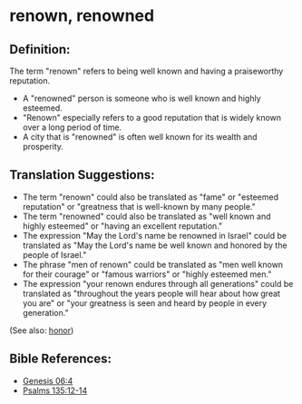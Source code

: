 # renown, renowned #

## Definition: ##

The term "renown" refers to being well known and having a praiseworthy reputation.

* A "renowned" person is someone who is well known and highly esteemed.
* "Renown" especially refers to a good reputation that is widely known over a long period of time.
* A city that is "renowned" is often well known for its wealth and prosperity.

## Translation Suggestions: ##

   * The term "renown" could also be translated as "fame" or "esteemed reputation" or "greatness that is well-known by many people."
   * The term "renowned" could also be translated as "well known and highly esteemed" or "having an excellent reputation."
   * The expression "May the Lord's name be renowned in Israel" could be translated as "May the Lord's name be well known and honored by the people of Israel."
   * The phrase "men of renown" could be translated as "men well known for their courage" or "famous warriors" or "highly esteemed men."
   * The expression "your renown endures through all generations" could be translated as "throughout the years people will hear about how great you are" or "your greatness is seen and heard by people in every generation."

(See also: [honor](../other/honor.md))

## Bible References: ##

* [Genesis 06:4](en/tn/gen/help/06/04)
* [Psalms 135:12-14](en/tn/psa/help/135/12)